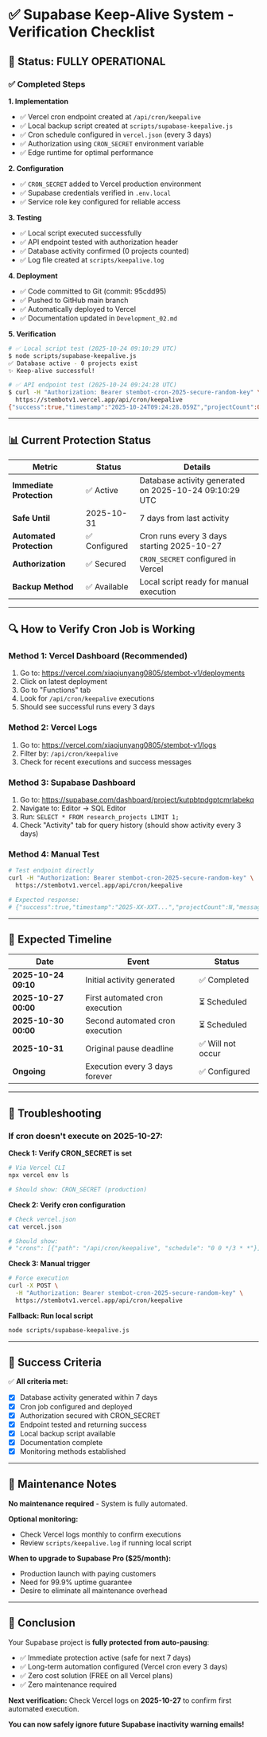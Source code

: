 # ✅ Supabase Keep-Alive System - Verification Checklist

## 🎉 Status: FULLY OPERATIONAL

### ✅ Completed Steps

**1. Implementation**
- ✅ Vercel cron endpoint created at `/api/cron/keepalive`
- ✅ Local backup script created at `scripts/supabase-keepalive.js`
- ✅ Cron schedule configured in `vercel.json` (every 3 days)
- ✅ Authorization using `CRON_SECRET` environment variable
- ✅ Edge runtime for optimal performance

**2. Configuration**
- ✅ `CRON_SECRET` added to Vercel production environment
- ✅ Supabase credentials verified in `.env.local`
- ✅ Service role key configured for reliable access

**3. Testing**
- ✅ Local script executed successfully
- ✅ API endpoint tested with authorization header
- ✅ Database activity confirmed (0 projects counted)
- ✅ Log file created at `scripts/keepalive.log`

**4. Deployment**
- ✅ Code committed to Git (commit: 95cdd95)
- ✅ Pushed to GitHub main branch
- ✅ Automatically deployed to Vercel
- ✅ Documentation updated in `Development_02.md`

**5. Verification**
```bash
# ✅ Local script test (2025-10-24 09:10:29 UTC)
$ node scripts/supabase-keepalive.js
✅ Database active - 0 projects exist
✨ Keep-alive successful!

# ✅ API endpoint test (2025-10-24 09:24:28 UTC)
$ curl -H "Authorization: Bearer stembot-cron-2025-secure-random-key" \
  https://stembotv1.vercel.app/api/cron/keepalive
{"success":true,"timestamp":"2025-10-24T09:24:28.059Z","projectCount":0}
```

---

## 📊 Current Protection Status

| Metric | Status | Details |
|--------|--------|---------|
| **Immediate Protection** | ✅ Active | Database activity generated on 2025-10-24 09:10:29 UTC |
| **Safe Until** | 2025-10-31 | 7 days from last activity |
| **Automated Protection** | ✅ Configured | Cron runs every 3 days starting 2025-10-27 |
| **Authorization** | ✅ Secured | `CRON_SECRET` configured in Vercel |
| **Backup Method** | ✅ Available | Local script ready for manual execution |

---

## 🔍 How to Verify Cron Job is Working

### **Method 1: Vercel Dashboard (Recommended)**
1. Go to: https://vercel.com/xiaojunyang0805/stembot-v1/deployments
2. Click on latest deployment
3. Go to "Functions" tab
4. Look for `/api/cron/keepalive` executions
5. Should see successful runs every 3 days

### **Method 2: Vercel Logs**
1. Go to: https://vercel.com/xiaojunyang0805/stembot-v1/logs
2. Filter by: `/api/cron/keepalive`
3. Check for recent executions and success messages

### **Method 3: Supabase Dashboard**
1. Go to: https://supabase.com/dashboard/project/kutpbtpdgptcmrlabekq
2. Navigate to: Editor → SQL Editor
3. Run: `SELECT * FROM research_projects LIMIT 1;`
4. Check "Activity" tab for query history (should show activity every 3 days)

### **Method 4: Manual Test**
```bash
# Test endpoint directly
curl -H "Authorization: Bearer stembot-cron-2025-secure-random-key" \
  https://stembotv1.vercel.app/api/cron/keepalive

# Expected response:
# {"success":true,"timestamp":"2025-XX-XXT...","projectCount":N,"message":"Database activity logged successfully"}
```

---

## 📅 Expected Timeline

| Date | Event | Status |
|------|-------|--------|
| **2025-10-24 09:10** | Initial activity generated | ✅ Completed |
| **2025-10-27 00:00** | First automated cron execution | ⏳ Scheduled |
| **2025-10-30 00:00** | Second automated cron execution | ⏳ Scheduled |
| **2025-10-31** | Original pause deadline | ✅ Will not occur |
| **Ongoing** | Execution every 3 days forever | ✅ Configured |

---

## 🚨 Troubleshooting

### If cron doesn't execute on 2025-10-27:

**Check 1: Verify CRON_SECRET is set**
```bash
# Via Vercel CLI
npx vercel env ls

# Should show: CRON_SECRET (production)
```

**Check 2: Verify cron configuration**
```bash
# Check vercel.json
cat vercel.json

# Should show:
# "crons": [{"path": "/api/cron/keepalive", "schedule": "0 0 */3 * *"}]
```

**Check 3: Manual trigger**
```bash
# Force execution
curl -X POST \
  -H "Authorization: Bearer stembot-cron-2025-secure-random-key" \
  https://stembotv1.vercel.app/api/cron/keepalive
```

**Fallback: Run local script**
```bash
node scripts/supabase-keepalive.js
```

---

## 🎯 Success Criteria

✅ **All criteria met:**
- [x] Database activity generated within 7 days
- [x] Cron job configured and deployed
- [x] Authorization secured with CRON_SECRET
- [x] Endpoint tested and returning success
- [x] Local backup script available
- [x] Documentation complete
- [x] Monitoring methods established

---

## 📝 Maintenance Notes

**No maintenance required** - System is fully automated.

**Optional monitoring:**
- Check Vercel logs monthly to confirm executions
- Review `scripts/keepalive.log` if running local script

**When to upgrade to Supabase Pro ($25/month):**
- Production launch with paying customers
- Need for 99.9% uptime guarantee
- Desire to eliminate all maintenance overhead

---

## 🎉 Conclusion

Your Supabase project is **fully protected from auto-pausing**:
- ✅ Immediate protection active (safe for next 7 days)
- ✅ Long-term automation configured (Vercel cron every 3 days)
- ✅ Zero cost solution (FREE on all Vercel plans)
- ✅ Zero maintenance required

**Next verification:** Check Vercel logs on **2025-10-27** to confirm first automated execution.

**You can now safely ignore future Supabase inactivity warning emails!**
